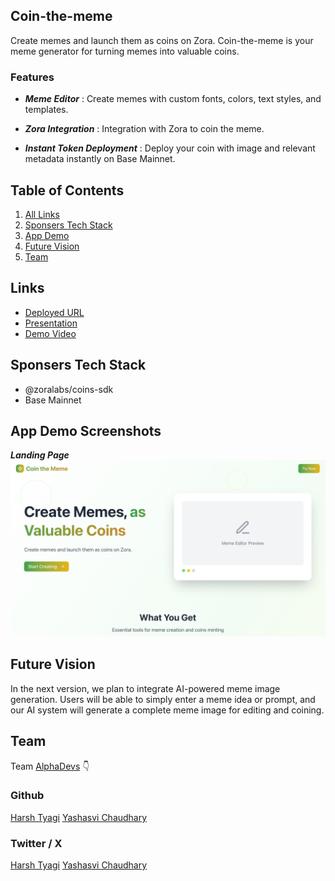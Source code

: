 ## Coin-the-meme

Create memes and launch them as coins on Zora. Coin-the-meme is your meme generator for turning memes into valuable coins.

### Features

- **_Meme Editor_** : Create memes with custom fonts, colors, text styles, and templates.

- **_Zora Integration_** : Integration with Zora to coin the meme.

- **_Instant Token Deployment_** : Deploy your coin with image and relevant metadata instantly on Base Mainnet.

## Table of Contents

1. [All Links](#links)
2. [Sponsers Tech Stack](#sponsers-tech-stack)
3. [App Demo](#app-demo-screenshots)
4. [Future Vision](#future-vision)
5. [Team](#team)

## Links

- [Deployed URL](https://coin-the-meme.vercel.app/)
- [Presentation](https://www.canva.com/design/DAGsj5LdZc4/3wlD1rjzrz4EGQVOf4GnwQ/view)
- [Demo Video]()

## Sponsers Tech Stack

- @zoralabs/coins-sdk
- Base Mainnet

## App Demo Screenshots

**_Landing Page_**
![Landing Page](/public/landing-page.png)

## Future Vision

In the next version, we plan to integrate AI-powered meme image generation. Users will be able to simply enter a meme idea or prompt, and our AI system will generate a complete meme image for editing and coining.

## Team

Team [AlphaDevs](https://www.alphadevs.dev) 👇

### Github

[Harsh Tyagi](https://github.com/mr-harshtyagi)
[Yashasvi Chaudhary](https://github.com/0xyshv)

### Twitter / X

[Harsh Tyagi](https://twitter.com/0xmht)
[Yashasvi Chaudhary](https://twitter.com/0xyshv)

